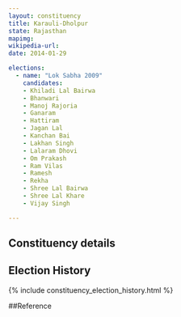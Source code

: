 ```yaml
---
layout: constituency
title: Karauli-Dholpur
state: Rajasthan
mapimg: 
wikipedia-url: 
date: 2014-01-29

elections: 
  - name: "Lok Sabha 2009"
    candidates: 
    - Khiladi Lal Bairwa 
    - Bhanwari 
    - Manoj Rajoria 
    - Ganaram 
    - Hattiram 
    - Jagan Lal 
    - Kanchan Bai 
    - Lakhan Singh 
    - Lalaram Dhovi 
    - Om Prakash 
    - Ram Vilas 
    - Ramesh 
    - Rekha 
    - Shree Lal Bairwa 
    - Shree Lal Khare 
    - Vijay Singh 

---
```

## Constituency details


## Election History
{% include constituency_election_history.html %}

##Reference
